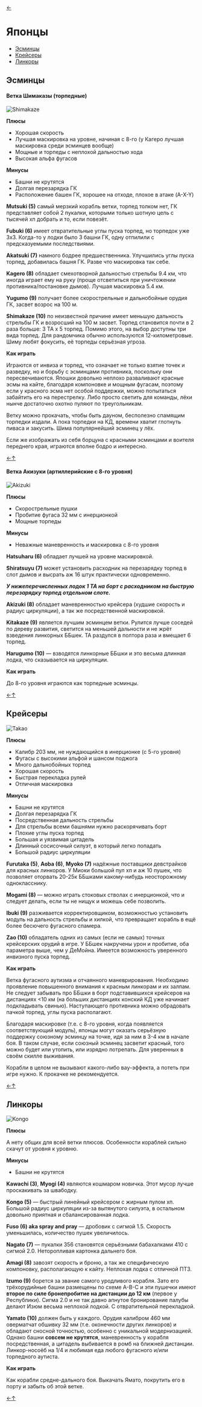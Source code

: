 [←](../readme.md)

# Японцы

- [Эсминцы](#Эсминцы)
- [Крейсеры](#Крейсеры)
- [Линкоры](#Линкоры)

## Эсминцы

#### Ветка Шимаказы (торпедные)
![Shimakaze](../images/shima.png)

**Плюсы**
- Хорошая скорость
- Лучшая маскировка на уровне, начиная с 8-го (у Кагеро лучшая маскировка среди эсминцев вообще)
- Мощные и торпеды с неплохой дальностью хода
- Высокая альфа фугасов

**Минусы**
- Башни не крутятся
- Долгая перезарядка ГК
- Расположение башен ГК, хорошее на отходе, плохое в атаке (A-X-Y)

**Mutsuki (5)** самый мерзкий корабль ветки, торпед толком нет, ГК представляет собой 2 пукалки, которыми только шотную цель с тысячей хп добрать и то, если повезёт.

**Fubuki (6)** имеет отвратительные углы пуска торпед, но торпедок уже 3х3. Когда-то у лодки было 3 башни ГК, одну отпилили с предсказуемыми последствиями.

**Akatsuki (7)** намного бодрее предшественника. Улучшились углы пуска торпед, добавилась башня ГК. Разве что маскировка так себе.

**Kagero (8)** обладает смехотворной дальностью стрельбы 9.4 км, что иногда играет ему на руку (проще отсветиться при уничтожении противника/постановке дымов). Лучшая маскировка 5.4 км.

**Yugumo (9)** получает более скорострельные и дальнобойные орудия ГК, засвет возрос на 100 м.

**Shimakaze (10)** по неизвестной причине имеет меньшую дальность стрельбы ГК и возросший на 100 м засвет. Торпед становится почти в 2 раза больше: 3 ТА х 5 торпед. Помимо этого, на выбор доступны три вида торпед. Для рандомчика обычно используются 12-километровые. Шиму любят фокусить, её торпеды серьёзная угроза.

**Как играть**

Играются от инвиза и торпед, что означает не только взятие точек и разведку, но и борьбу с эсминцами противника, поскольку они пересвечиваются.
Япошки довольно неплохо разваливают красные эсмы на кайте, благодаря компоновке и мощным фугасам, поэтому если у красного эсма нет особой поддержки, можно попытаться забайтить его на перестрелку. Либо просто светить для команды, лёхи нынче достаточно охотно пуляют по треугольникам.

Ветку можно прокачать, чтобы быть дауном, бесполезно спамящим торпедки издали. А пока торпедки на КД, времени хватит глотнуть пиваса и закусить. Шима популярнейший эсминец у лёх.

Если же изображать из себя борцуна с красными эсминцами и воителя переднего края, играются вполне бодро и интересно.

[←](../readme.md)[↑](#Японцы)

#### Ветка Акизуки (артиллерийские с 8-го уровня)
![Akizuki](../images/akizuki.jpeg)

**Плюсы**
- Скорострельные пушки
- Пробитие фугаса 32 мм с инерционкой
- Мощные торпеды

**Минусы**
- Неважные маневренность и маскировка с 8-го уровня

**Hatsuharu (6)** обладает лучшей на уровне маскировкой.

**Shiratsuyu (7)** может установить расходник на перезарядку торпед в слот дымов и высрать аж 16 штук практически одновременно.

**_У нижеперечисленных лодок 1 ТА на борт с расходником на быструю перезарядку торпед отдельном слоте._**

**Akizuki (8)** обладает маневренностью крейсера (худшие скорость и радиус циркуляции), а так же посредственной маскировкой.

**Kitakaze (9)** является лучшим эсминцем ветки. Рулится лучше соседей по дереву развития, светится на меньшей дальности и не жрёт взведения линкорных ББшек. ТА раздулся в полтора раза и вмещает 6 торпед.

**Harugumo (10)** — взводятся линкорные ББшки и это весьма длинная лодка, что сказывается на циркуляции.

**Как играть**

До 8-го уровня играются как торпедные эсминцы.

[←](../readme.md)[↑](#Японцы)

## Крейсеры
![Takao](../images/takao.jpg)

**Плюсы**
- Калибр 203 мм, не нуждающийся в инерционке (с 5-го уровня)
- Фугасы с высокими альфой и шансом поджога
- Много дальнобойных торпед
- Хорошая скорость
- Быстрая перекладка рулей
- Отличная маскировка

**Минусы**
- Башни не крутятся
- Долгая перезарядка ГК
- Посредственная дальность стрельбы
- Для стрельбы всеми башнями нужно раскорячивать борт
- Плохие углы пуска торпед
- Большая и уязвимая цитадель
- Длинный сосисочный силуэт, в который легко попадать
- Большой радиус циркуляции

**Furutaka (5)**, **Aoba (6)**, **Myoko (7)** надёжные поставщики девстрайков для красных линкоров. У Миоки большой пул хп и аж 10 пушек, что позволяет оторвать 20-25к ББшками какому-нибудь неосторожному однокласснику.

**Mogami (8)** — можно играть стоковых стволах с инерционкой, что и следует делать, если ты не нищук и можешь себе позволить.

**Ibuki (9)** разживается корректировщиком, возможностью установить модуль на дальность стрельбы и хилкой, что превращает корабль в ещё более бесючего фугасного спамера.

**Zao (10)** обладатель одних из самых (если не самых) точных крейсерских орудий в игре. У ББшек накручены урон и пробитие, оба параметра выше, чем у ДеМойна. Имеется возможность уверенного инвизного пуска торпед.

**Как играть**

Ветка фугасного аутизма и отчаянного маневрирования. Необходимо проявление повышенного внимания к красным линкорам и их залпам. Не следует забывать про ББшки в борт подставившихся крейсеров на дистанциях <10 км (на больших дистанциях конский КД уже начинает подкладывать свинью). Наступающего противника можно обрадовать пачкой торпед, углы пуска располагают.

Благодаря маскировке (т.е. с 8-го уровня, когда появляется соответствующий модуль), японцы могут оказать серьёзную поддержку союзному эсминцу на точке, идя за ним в 3-4 км в начале боя. В таком случае, если союзный эсминец засветит красный, того можно будет или утопить, или изрядно потрепать. Для уверенных в своём скилле выживания.

Корабли в целом не вызывают какого-либо вау-эффекта, а потеть при игре нужно. К прокачке не рекомендуется.

[←](../readme.md)[↑](#Японцы)

## Линкоры
![Kongo](../images/kongo.jpg)

**Плюсы**

А нету общих для всей ветки плюсов. Особенности кораблей сильно скачут от уровня к уровню.

**Минусы**
- Башни не крутятся

**Kawachi (3)**, **Myogi (4)** являются кошмаром новичка. Этот мусор лучше проскакивать за швабодку.

**Kongo (5)** — быстрый линейный крейсером с жирным пулом хп. Большой радиус циркуляции из-за вытянутого силуэта, в остальном довольно приятная и сбалансированная лодка.

**Fuso (6) aka spray and pray** — дробовик с сигмой 1.5. Скорость уменьшилась, количество пушек увеличилось.

**Nagato (7)** — пукалки 356 становятся серьёзными бабахалками 410 с сигмой 2.0. Неторопливая картонка дальнего боя.

**Amagi (8)** завозят скорость и броню, а так же специфическую компоновку, располагающую к кайту. Неплохая лодка с отличной ПТЗ.

**Izumo (9)** борется за звание самого уродливого корабля. Зато его трёхорудийные башни размещены по схеме A-B-C и эти пушечки имеют **второе по силе бронепробитие на дистанции до 12 км** (первое у Республики). Сигма 2.0 и не так давно апнутое бронирование палубы делают Изюм весьма неплохой лодкой. С отвратительной перекладкой.

**Yamato (10)** должен быть у каждого. Орудия калибром 460 мм оверматчат обшивку 32 мм (т.е. оконечности других линкоров) и обладают сносной точностью, особенно с уникальной модернизацией. Однако башни **совсем не крутятся**, маневренность у корабля посредственная, а цитадель выбивается в ромб на ближней дистанции. Линкор-носоёб на 1/4 и любимая еда любого фугасного и/или торпедного аутиста.

**Как играть**

Как корабли средне-дального боя. Выкачать Ямато, покрутить его в порту и забыть об этой ветке.

[←](../readme.md)[↑](#Японцы)

